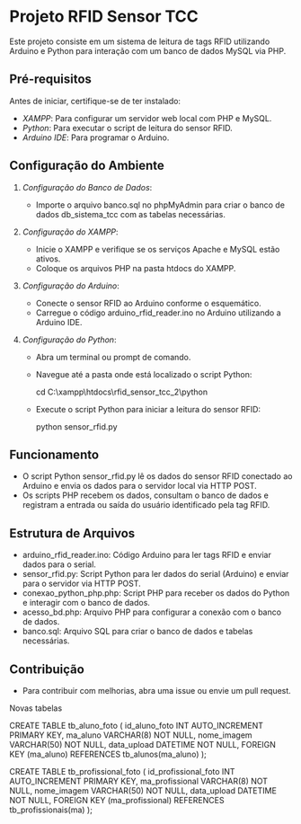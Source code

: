 # Projeto RFID Sensor TCC

Este projeto consiste em um sistema de leitura de tags RFID utilizando Arduino e Python para interação com um banco de dados MySQL via PHP.

## Pré-requisitos

Antes de iniciar, certifique-se de ter instalado:

- *XAMPP*: Para configurar um servidor web local com PHP e MySQL.
- *Python*: Para executar o script de leitura do sensor RFID.
- *Arduino IDE*: Para programar o Arduino.

## Configuração do Ambiente

1. *Configuração do Banco de Dados*:
   - Importe o arquivo banco.sql no phpMyAdmin para criar o banco de dados db_sistema_tcc com as tabelas necessárias.

2. *Configuração do XAMPP*:
   - Inicie o XAMPP e verifique se os serviços Apache e MySQL estão ativos.
   - Coloque os arquivos PHP na pasta htdocs do XAMPP.

3. *Configuração do Arduino*:
   - Conecte o sensor RFID ao Arduino conforme o esquemático.
   - Carregue o código arduino_rfid_reader.ino no Arduino utilizando a Arduino IDE.

4. *Configuração do Python*:
   - Abra um terminal ou prompt de comando.
   - Navegue até a pasta onde está localizado o script Python:
     
     cd C:\xampp\htdocs\rfid_sensor_tcc_2\python
     
   - Execute o script Python para iniciar a leitura do sensor RFID:
     
     python sensor_rfid.py
     

## Funcionamento

- O script Python sensor_rfid.py lê os dados do sensor RFID conectado ao Arduino e envia os dados para o servidor local via HTTP POST.
- Os scripts PHP recebem os dados, consultam o banco de dados e registram a entrada ou saída do usuário identificado pela tag RFID.

## Estrutura de Arquivos

- arduino_rfid_reader.ino: Código Arduino para ler tags RFID e enviar dados para o serial.
- sensor_rfid.py: Script Python para ler dados do serial (Arduino) e enviar para o servidor via HTTP POST.
- conexao_python_php.php: Script PHP para receber os dados do Python e interagir com o banco de dados.
- acesso_bd.php: Arquivo PHP para configurar a conexão com o banco de dados.
- banco.sql: Arquivo SQL para criar o banco de dados e tabelas necessárias.

## Contribuição

- Para contribuir com melhorias, abra uma issue ou envie um pull request.


Novas tabelas

CREATE TABLE tb_aluno_foto (
id_aluno_foto INT AUTO_INCREMENT PRIMARY KEY,
ma_aluno VARCHAR(8) NOT NULL,
nome_imagem VARCHAR(50) NOT NULL,
data_upload DATETIME NOT NULL,
FOREIGN KEY (ma_aluno) REFERENCES tb_alunos(ma_aluno)
);

CREATE TABLE tb_profissional_foto (
id_profissional_foto INT AUTO_INCREMENT PRIMARY KEY,
ma_profissional VARCHAR(8) NOT NULL,
nome_imagem VARCHAR(50) NOT NULL,
data_upload DATETIME NOT NULL,
FOREIGN KEY (ma_profissional) REFERENCES tb_profissionais(ma)
);